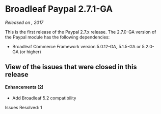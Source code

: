 # Broadleaf Paypal 2.7.1-GA

_Released on , 2017_

This is the first release of the Paypal 2.7.x release. The 2.7.0-GA version of the Paypal module has the following dependencies:

+ Broadleaf Commerce Framework version 5.0.12-GA, 5.1.5-GA or 5.2.0-GA (or higher)

## View of the issues that were closed in this release

#### Enhancements (2)

+ Add Broadleaf 5.2 compatibility

Issues Resolved: 1
